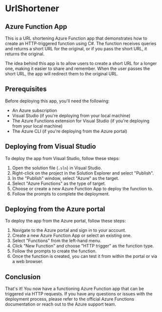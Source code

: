 # UrlShortener
## Azure Function App

This is a URL shortening Azure Function app that demonstrates how to create an HTTP-triggered function using C#. The function receives queries and returns a short URL for the original, or if you pass the short URL, it returns the original.

The idea behind this app is to allow users to create a short URL for a longer one, making it easier to share and remember. When the user passes the short URL, the app will redirect them to the original URL.

## Prerequisites

Before deploying this app, you'll need the following:

- An Azure subscription
- Visual Studio (if you're deploying from your local machine)
- The Azure Functions extension for Visual Studio (if you're deploying from your local machine)
- The Azure CLI (if you're deploying from the Azure portal)

## Deploying from Visual Studio

To deploy the app from Visual Studio, follow these steps:

1. Open the solution file (`.sln`) in Visual Studio.
2. Right-click on the project in the Solution Explorer and select "Publish".
3. In the "Publish" window, select "Azure" as the target.
4. Select "Azure Functions" as the type of target.
5. Choose or create a new Azure Function App to deploy the function to.
6. Follow the prompts to complete the deployment.

## Deploying from the Azure portal

To deploy the app from the Azure portal, follow these steps:

1. Navigate to the Azure portal and sign in to your account.
2. Create a new Azure Function App or select an existing one.
3. Select "Functions" from the left-hand menu.
4. Click "New Function" and choose "HTTP trigger" as the function type.
5. Follow the prompts to create the function.
6. Once the function is created, you can test it from within the portal or via a web browser.

## Conclusion

That's it! You now have a functioning Azure Function app that can be triggered via HTTP requests. If you have any questions or issues with the deployment process, please refer to the official Azure Functions documentation or reach out to the Azure support team.
